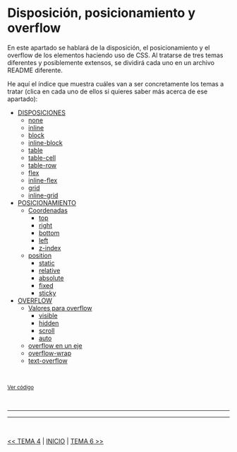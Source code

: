 # Disposición, posicionamiento y overflow

En este apartado se hablará de la disposición, el posicionamiento y el overflow de los elementos haciendo uso de CSS. Al tratarse de tres temas diferentes y posiblemente extensos, se dividirá cada uno en un archivo README diferente.

<p id="indice">He aquí el índice que muestra cuáles van a ser concretamente los temas a tratar (clica en cada uno de ellos si quieres saber más acerca de ese apartado):</p>

* [DISPOSICIONES](README-files/README-display.md#disposiciones)
  * [none](README-files/README-display.md#none)
  * [inline](README-files/README-display.md#inline)
  * [block](README-files/README-display.md#block)
  * [inline-block](README-files/README-display.md#inline-block)
  * [table](README-files/README-display.md#table)
  * [table-cell](README-files/README-display.md#table-cell)
  * [table-row](README-files/README-display.md#table-row)
  * [flex](README-files/README-display.md#flex)
  * [inline-flex](README-files/README-display.md#inline-flex)
  * [grid](README-files/README-display.md#grid)
  * [inline-grid](README-files/README-display.md#inline-grid)
* [POSICIONAMIENTO](README-files/README-position.md#posicionamiento)
  * [Coordenadas](README-files/README-position.md#coordenadas)
    * [top](README-files/README-position.md#top)
    * [right](README-files/README-position.md#right)
    * [bottom](README-files/README-position.md#bottom)
    * [left](README-files/README-position.md#left)
    * [z-index](README-files/README-position.md#z-index)
  * [position](README-files/README-position.md#position)
    * [static](README-files/README-position.md#static)
    * [relative](README-files/README-position.md#relative)
    * [absolute](README-files/README-position.md#absolute)
    * [fixed](README-files/README-position.md#fixed)
    * [sticky](README-files/README-position.md#sticky)
* [OVERFLOW](README-files/README-overflow.md#overflow)
  * [Valores para overflow](README-files/README-overflow.md#valores-para-overflow)
    * [visible](README-files/README-overflow.md#visible)
    * [hidden](README-files/README-overflow.md#hidden)
    * [scroll](README-files/README-overflow.md#scroll)
    * [auto](README-files/README-overflow.md#auto)
  * [overflow en un eje](README-files/README-overflow.md#overflow-en-un-eje)
  * [overflow-wrap](README-files/README-overflow.md#overflow-wrap)
  * [text-overflow](README-files/README-overflow.md#text-overflow)

<br>

<sub>[Ver código](./)</sub>

<br><hr>
<hr><br>

[<< TEMA 4](../04-Hojas_de_estilo/README.md#introducción-a-css) | [INICIO](../../README.md#temario-del-curso---teoria) | [TEMA 6 >>](../06-Selectores/README.md#selectores-pseudoclases-y-pseudoelementos)

